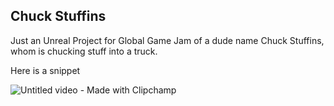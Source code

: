 ## Chuck Stuffins

Just an Unreal Project for Global Game Jam of a dude name Chuck Stuffins, whom is chucking stuff into a truck. 

Here is a snippet

![Untitled video - Made with Clipchamp](https://github.com/tdboone/chuck_stuffins/assets/13192083/91582a67-2829-4ee4-b0a8-29a7eb8418f4)
